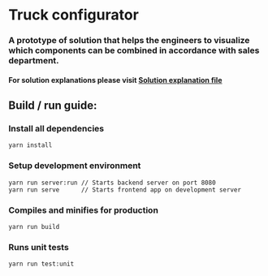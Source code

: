 # Truck configurator

### A prototype of solution that helps the engineers to visualize which components can be combined in accordance with sales department.

#### For solution explanations please visit [Solution explanation file](./solution-explanation.md)

## Build / run guide:

### Install all dependencies
```
yarn install
```

### Setup development environment
```
yarn run server:run // Starts backend server on port 8080
yarn run serve      // Starts frontend app on development server
```

### Compiles and minifies for production
```
yarn run build
```

### Runs unit tests
```
yarn run test:unit
```

